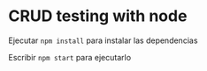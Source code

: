 # CRUD testing with node

Ejecutar ```npm install``` para instalar las dependencias

Escribir ```npm start``` para ejecutarlo
